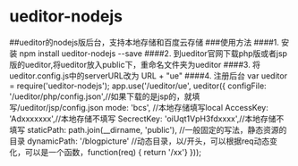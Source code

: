 ueditor-nodejs
=============
##ueditor的nodejs版后台，支持本地存储和百度云存储
###使用方法
####1. 安装
    npm install ueditor-nodejs --save
####2. 到ueditor官网下载php版或者jsp版的ueditor,将ueditor放入public下，重命名文件夹为ueditor
####3. 将ueditor.config.js中的serverURL改为 URL + "ue"
####4. 注册后台
    var ueditor = require('ueditor-nodejs');
    app.use('/ueditor/ue', ueditor({
        configFile: '/ueditor/php/config.json',//如果下载的是jsp的，就填写/ueditor/jsp/config.json
        mode: 'bcs', //本地存储填写local
        AccessKey: 'Adxxxxxxx',//本地存储不填写
        SecrectKey: 'oiUqt1VpH3fdxxxx',//本地存储不填写
        staticPath: path.join(__dirname, 'public'), //一般固定的写法，静态资源的目录
        dynamicPath: '/blogpicture' //动态目录，以/开头，可以根据req动态变化，可以是一个函数，function(req) { return '/xx'}
    }));
